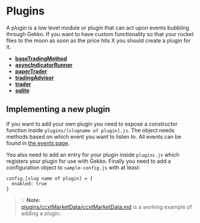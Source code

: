 # Plugins

A plugin is a low level module or plugin that can act upon events bubbling
through Gekko. If you want to have custom functionality so that your rocket
flies to the moon as soon as the price hits X you should create a plugin for it.

* **[baseTradingMethod](https://github.com/universalbit-dev/gekko-m4-globular-cluster/blob/master/plugins/tradingAdvisor/baseTradingMethod.md)**
* **[asyncIndicatorRunner](https://github.com/universalbit-dev/gekko-m4-globular-cluster/blob/master/plugins/tradingAdvisor/asyncIndicatorRunner.md)**
* **[paperTrader](https://github.com/universalbit-dev/gekko-m4-globular-cluster/blob/master/plugins/paperTrader/paperTrader.md)**
* **[tradingAdvisor](https://github.com/universalbit-dev/gekko-m4-globular-cluster/blob/master/plugins/tradingAdvisor/tradingAdvisor.md)**
* **[trader](https://github.com/universalbit-dev/gekko-m4-globular-cluster/blob/master/plugins/trader/trader.md)**
* **[sqlite](https://github.com/universalbit-dev/gekko-m4-globular-cluster/blob/master/plugins/sqlite/sqlite.md)**

## Implementing a new plugin

If you want to add your own plugin you need to expose a constructor function inside
`plugins/[slugname of plugin].js`. The object needs methods based on which event you want
to listen to. All events can be found in [the events page](../architecture/events.md).

You also need to add an entry for your plugin inside `plugins.js` which registers your plugin for use with Gekko. Finally you need to add a configuration object to `sample-config.js` with at least:

    config.[slug name of plugin] = {
      enabled: true
    }

> 💡 **Note:**  
> [plugins/ccxtMarketData/ccxtMarketData.md](https://github.com/universalbit-dev/gekko-m4-globular-cluster/blob/master/plugins/ccxtMarketData/ccxtMarketData.md) is a working example of adding a plugin.
